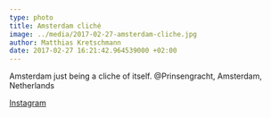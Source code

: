 ```yaml
---
type: photo
title: Amsterdam cliché
image: ../media/2017-02-27-amsterdam-cliche.jpg
author: Matthias Kretschmann
date: 2017-02-27 16:21:42.964539000 +02:00
---
```


Amsterdam just being a cliche of itself. @Prinsengracht, Amsterdam, Netherlands

[Instagram](https://www.instagram.com/p/BRFoXCOFZa1/)
